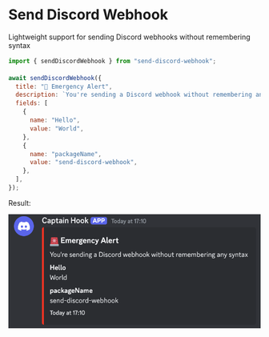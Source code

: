 # Send Discord Webhook

Lightweight support for sending Discord webhooks without remembering syntax

```js
import { sendDiscordWebhook } from "send-discord-webhook";

await sendDiscordWebhook({
  title: "🚨 Emergency Alert",
  description: `You're sending a Discord webhook without remembering any syntax`,
  fields: [
    {
      name: "Hello",
      value: "World",
    },
    {
      name: "packageName",
      value: "send-discord-webhook",
    },
  ],
});
```

Result:

![alt text](./.github/image.png)
